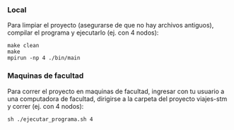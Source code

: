 ### Local

Para limpiar el proyecto (asegurarse de que no hay archivos antiguos), compilar el programa y ejecutarlo (ej. con 4 nodos):

```
make clean
make
mpirun -np 4 ./bin/main
```

### Maquinas de facultad

Para correr el proyecto en maquinas de facultad, ingresar con tu usuario a una computadora de facultad, dirigirse a la carpeta del proyecto viajes-stm y correr (ej. con 4 nodos):

```
sh ./ejecutar_programa.sh 4
```
